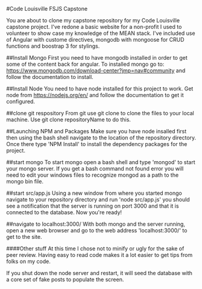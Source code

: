 #Code Louisville FSJS Capstone

You are about to clone my capstone repository for my Code Louisville capstone project. I've redone a basic website for a non-profit I used to volunteer to show case my knowledge of the MEAN stack. I've included use of Angular with custome directives, mongodb with mongoose for CRUD functions and boostrap 3 for stylings.

##Install Mongo
First you need to have mongodb installed in order to get some of the content back for angular. To installed mongo go to: https://www.mongodb.com/download-center?jmp=nav#community and follow the documentation to install.

##Install Node
You need to have node installed for this project to work. Get node from https://nodejs.org/en/ and follow the documentation to get it configured.

##clone git respository
From git use git clone to clone the files to your local machine. Use git clone repositoryName to do this.

##Launching NPM and Packages
Make sure you have node insalled first then using the bash shell navigate to the location of the repository directory. Once there type 'NPM Install' to install the dependency packages for the project.

##start mongo
To start mongo open a bash shell and type 'mongod' to start your mongo server. If you get a bash command not found error you will need to edit your windows files to recognize mongod as a path to the mongo bin file.

##start src/app.js
Using a new window from where you started mongo navigate to your repository directory and run 'node src/app.js' you should see a notification that the server is running on port 3000 and that it is connected to the database. Now you're ready!

##navigate to localhost:3000/
With both mongo and the server running, open a new web browser and go to the web address 'localhost:3000/' to get to the site.

####Other stuff
At this time I chose not to minify or ugly for the sake of peer review. Having easy to read code makes it a lot easier to get tips from folks on my code.

If you shut down the node server and restart, it will seed the database with a core set of fake posts to populate the screen.
